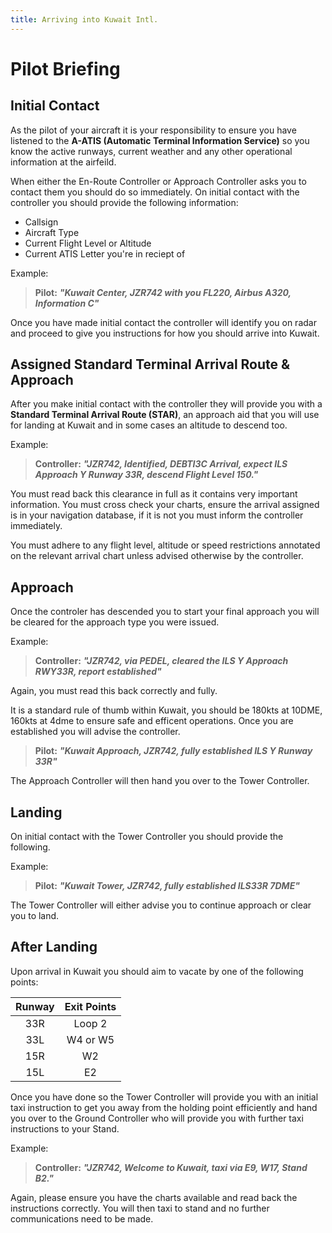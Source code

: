 ```yaml
---
title: Arriving into Kuwait Intl.
---
```


# Pilot Briefing

## Initial Contact
As the pilot of your aircraft it is your responsibility to ensure you have listened to the **A-ATIS (Automatic Terminal Information Service)** so you know the active runways, current weather and any other operational information at the airfeild.

When either the En-Route Controller or Approach Controller asks you to contact them you should do so immediately.
On initial contact with the controller you should provide the following information:

- Callsign
- Aircraft Type
- Current Flight Level or Altitude
- Current ATIS Letter you're in reciept of

Example:

> **Pilot:** _**"Kuwait Center, JZR742 with you FL220, Airbus A320, Information C"**_

Once you have made initial contact the controller will identify you on radar and proceed to give you instructions for how you should arrive into Kuwait.

## Assigned Standard Terminal Arrival Route & Approach
After you make initial contact with the controller they will provide you with a **Standard Terminal Arrival Route (STAR)**, an approach aid that you will use for landing at Kuwait and in some cases an altitude to descend too.

Example:

> **Controller:** _**"JZR742, Identified, DEBTI3C Arrival, expect ILS Approach Y Runway 33R, descend Flight Level 150."**_

You must read back this clearance in full as it contains very important information.
You must cross check your charts, ensure the arrival assigned is in your navigation database, if it is not you must inform the controller immediately.

You must adhere to any flight level, altitude or speed restrictions annotated on the relevant arrival chart unless advised otherwise by the controller.

## Approach

Once the controler has descended you to start your final approach you will be cleared for the approach type you were issued.

Example:

> **Controller:** _**"JZR742, via PEDEL, cleared the ILS Y Approach RWY33R, report established"**_

Again, you must read this back correctly and fully.

It is a standard rule of thumb within Kuwait, you should be 180kts at 10DME, 160kts at 4dme to ensure safe and efficent operations.
Once you are established you will advise the controller.

> **Pilot:** _**"Kuwait Approach, JZR742, fully established ILS Y Runway 33R"**_

The Approach Controller will then hand you over to the Tower Controller.

## Landing
On initial contact with the Tower Controller you should provide the following.

Example:

> **Pilot:** _**"Kuwait Tower, JZR742, fully established ILS33R 7DME"**_

The Tower Controller will either advise you to continue approach or clear you to land.

## After Landing
Upon arrival in Kuwait you should aim to vacate by one of the following points:

| **Runway** | **Exit Points** |
|:----------:|:---------------:|
|     33R    |   Loop 2        |
|     33L    |   W4 or W5      |
|     15R    |   W2            |
|     15L    |   E2            |

Once you have done so the Tower Controller will provide you with an initial taxi instruction to get you away from the holding point efficiently and hand you over to the Ground Controller who will provide you with further taxi instructions to your Stand.

Example:

> **Controller:** _**"JZR742, Welcome to Kuwait, taxi via E9, W17, Stand B2."**_

Again, please ensure you have the charts available and read back the instructions correctly.
You will then taxi to stand and no further communications need to be made.